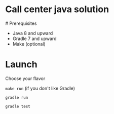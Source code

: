 Call center java solution
===

# Prerequisites

- Java 8 and upward
- Gradle 7 and upward
- Make (optional)

# Launch

Choose your flavor

`make run` (if you don't like Gradle)

`gradle run`

`gradle test`
